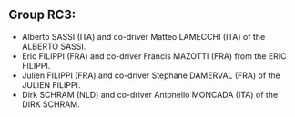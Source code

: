 ## Group RC3:


- Alberto SASSI (ITA) and co-driver Matteo LAMECCHI (ITA) of the ALBERTO SASSI.
- Eric FILIPPI (FRA) and co-driver Francis MAZOTTI (FRA) from the ERIC FILIPPI.
- Julien FILIPPI (FRA) and co-driver Stephane DAMERVAL (FRA) of the JULIEN FILIPPI.
- Dirk SCHRAM (NLD) and co-driver Antonello MONCADA (ITA) of the DIRK SCHRAM.
